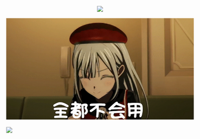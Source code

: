 
<p align="center">
  <a href="https://skillicons.dev">
    <img src="https://skillicons.dev/icons?i=mysql,anaconda,raspberrypi,apple,c,electron,powershell,azure,cloudflare,eclipse,neovim,docker,cpp,git,github,ps,pr,go,js,java,py,vim,wasm,vscode,sqlite,rust,md,linux" />
  </a>
</p>


<p align="center">
    <img src="全部不会_3.gif" />
</p>


<img align="center" src="https://github-readme-stats.vercel.app/api/top-langs/?username={AcidBarium}&theme=transparent&hide_border=true&layout=donut-vertical&langs_count=6" />

<!--
**AcidBarium/AcidBarium** is a ✨ _special_ ✨ repository because its `README.md` (this file) appears on your GitHub profile.

Here are some ideas to get you started:

- 🔭 I’m currently working on ...
- 🌱 I’m currently learning ...
- 👯 I’m looking to collaborate on ...
- 🤔 I’m looking for help with ...
- 💬 Ask me about ...
- 📫 How to reach me: ...
- 😄 Pronouns: ...
- ⚡ Fun fact: ...
-->
